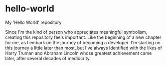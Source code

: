 # hello-world
My 'Hello World' repository

Since I'm the kind of person who appreciates meaningful symbolism, creating this repository feels important. Like the beginning of a new chapter for me, as I embark on the journey of becoming a developer. I'm starting on this journey a little later than most, but I've always identified with the likes of Harry Truman and Abraham Lincoln whose greatest achievement came later, after several decades of mediocrity.

